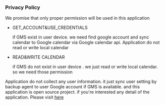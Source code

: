 ### Privacy Policy

We promise that only proper permission will be used in this application

* GET_ACCOUNT&USE_CREDENTIALS 
  
  if GMS exist in user device. we need find google account and sync calendar to Google calendar via Google calendar api. Application do not read or write local calendar
  
* READ&WRITE CALENDAR
  
   if GMS do not exist in user device . we just read or write local calendar. so we need those permission

Application do not collect any user information. it just sync user setting by backup agent to user Google account if GMS is available. and this application is open source project. if you're interested any detail of the application. Please visit [here](https://github.com/scola/birthday)

